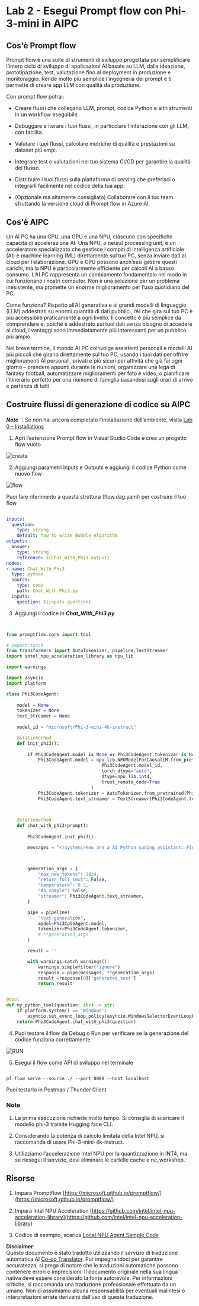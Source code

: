 <!--
CO_OP_TRANSLATOR_METADATA:
{
  "original_hash": "bc29f7fe7fc16bed6932733eac8c81b8",
  "translation_date": "2025-05-09T19:22:59+00:00",
  "source_file": "md/02.Application/02.Code/Phi3/VSCodeExt/HOL/AIPC/02.PromptflowWithNPU.md",
  "language_code": "it"
}
-->
# **Lab 2 - Esegui Prompt flow con Phi-3-mini in AIPC**

## **Cos'è Prompt flow**

Prompt flow è una suite di strumenti di sviluppo progettata per semplificare l’intero ciclo di sviluppo di applicazioni AI basate su LLM, dalla ideazione, prototipazione, test, valutazione fino al deployment in produzione e monitoraggio. Rende molto più semplice l’ingegneria dei prompt e ti permette di creare app LLM con qualità da produzione.

Con prompt flow potrai:

- Creare flussi che collegano LLM, prompt, codice Python e altri strumenti in un workflow eseguibile.

- Debuggare e iterare i tuoi flussi, in particolare l’interazione con gli LLM, con facilità.

- Valutare i tuoi flussi, calcolare metriche di qualità e prestazioni su dataset più ampi.

- Integrare test e valutazioni nel tuo sistema CI/CD per garantire la qualità del flusso.

- Distribuire i tuoi flussi sulla piattaforma di serving che preferisci o integrarli facilmente nel codice della tua app.

- (Opzionale ma altamente consigliato) Collaborare con il tuo team sfruttando la versione cloud di Prompt flow in Azure AI.

## **Cos'è AIPC**

Un AI PC ha una CPU, una GPU e una NPU, ciascuno con specifiche capacità di accelerazione AI. Una NPU, o neural processing unit, è un acceleratore specializzato che gestisce i compiti di intelligenza artificiale (AI) e machine learning (ML) direttamente sul tuo PC, senza inviare dati al cloud per l’elaborazione. GPU e CPU possono anch’essi gestire questi carichi, ma la NPU è particolarmente efficiente per calcoli AI a basso consumo. L’AI PC rappresenta un cambiamento fondamentale nel modo in cui funzionano i nostri computer. Non è una soluzione per un problema inesistente, ma promette un enorme miglioramento per l’uso quotidiano del PC.

Come funziona? Rispetto all’AI generativa e ai grandi modelli di linguaggio (LLM) addestrati su enormi quantità di dati pubblici, l’AI che gira sul tuo PC è più accessibile praticamente a ogni livello. Il concetto è più semplice da comprendere e, poiché è addestrato sui tuoi dati senza bisogno di accedere al cloud, i vantaggi sono immediatamente più interessanti per un pubblico più ampio.

Nel breve termine, il mondo AI PC coinvolge assistenti personali e modelli AI più piccoli che girano direttamente sul tuo PC, usando i tuoi dati per offrire miglioramenti AI personali, privati e più sicuri per attività che già fai ogni giorno – prendere appunti durante le riunioni, organizzare una lega di fantasy football, automatizzare miglioramenti per foto e video, o pianificare l’itinerario perfetto per una riunione di famiglia basandosi sugli orari di arrivo e partenza di tutti.

## **Costruire flussi di generazione di codice su AIPC**

***Note*** ：Se non hai ancora completato l’installazione dell’ambiente, visita [Lab 0 - Installations](./01.Installations.md)

1. Apri l’estensione Prompt flow in Visual Studio Code e crea un progetto flow vuoto

![create](../../../../../../../../../translated_images/pf_create.d6172d8277a78a7fa82cd6ff727ed44e037fa78b662f1f62d5963f36d712d229.it.png)

2. Aggiungi parametri Inputs e Outputs e aggiungi il codice Python come nuovo flow

![flow](../../../../../../../../../translated_images/pf_flow.d5646a323fb7f444c0b98b4521057a592325c583e7ba18bc31500bc0415e9ef3.it.png)

Puoi fare riferimento a questa struttura (flow.dag.yaml) per costruire il tuo flow

```yaml

inputs:
  question:
    type: string
    default: how to write Bubble Algorithm
outputs:
  answer:
    type: string
    reference: ${Chat_With_Phi3.output}
nodes:
- name: Chat_With_Phi3
  type: python
  source:
    type: code
    path: Chat_With_Phi3.py
  inputs:
    question: ${inputs.question}


```

3. Aggiungi il codice in ***Chat_With_Phi3.py***

```python


from promptflow.core import tool

# import torch
from transformers import AutoTokenizer, pipeline,TextStreamer
import intel_npu_acceleration_library as npu_lib

import warnings

import asyncio
import platform

class Phi3CodeAgent:
    
    model = None
    tokenizer = None
    text_streamer = None
    
    model_id = "microsoft/Phi-3-mini-4k-instruct"

    @staticmethod
    def init_phi3():
        
        if Phi3CodeAgent.model is None or Phi3CodeAgent.tokenizer is None or Phi3CodeAgent.text_streamer is None:
            Phi3CodeAgent.model = npu_lib.NPUModelForCausalLM.from_pretrained(
                                    Phi3CodeAgent.model_id,
                                    torch_dtype="auto",
                                    dtype=npu_lib.int4,
                                    trust_remote_code=True
                                )
            Phi3CodeAgent.tokenizer = AutoTokenizer.from_pretrained(Phi3CodeAgent.model_id)
            Phi3CodeAgent.text_streamer = TextStreamer(Phi3CodeAgent.tokenizer, skip_prompt=True)

    

    @staticmethod
    def chat_with_phi3(prompt):
        
        Phi3CodeAgent.init_phi3()

        messages = "<|system|>You are a AI Python coding assistant. Please help me to generate code in Python.The answer only genertated Python code, but any comments and instructions do not need to be generated<|end|><|user|>" + prompt +"<|end|><|assistant|>"



        generation_args = {
            "max_new_tokens": 1024,
            "return_full_text": False,
            "temperature": 0.3,
            "do_sample": False,
            "streamer": Phi3CodeAgent.text_streamer,
        }

        pipe = pipeline(
            "text-generation",
            model=Phi3CodeAgent.model,
            tokenizer=Phi3CodeAgent.tokenizer,
            # **generation_args
        )

        result = ''

        with warnings.catch_warnings():
            warnings.simplefilter("ignore")
            response = pipe(messages, **generation_args)
            result =response[0]['generated_text']
            return result


@tool
def my_python_tool(question: str) -> str:
    if platform.system() == 'Windows':
        asyncio.set_event_loop_policy(asyncio.WindowsSelectorEventLoopPolicy())
    return Phi3CodeAgent.chat_with_phi3(question)


```

4. Puoi testare il flow da Debug o Run per verificare se la generazione del codice funziona correttamente

![RUN](../../../../../../../../../translated_images/pf_run.d918637dc00f61e9bdeec37d4cc9646f77d270ac9203bcce13569f3157202b6e.it.png)

5. Esegui il flow come API di sviluppo nel terminale

```

pf flow serve --source ./ --port 8080 --host localhost   

```

Puoi testarlo in Postman / Thunder Client

### **Note**

1. La prima esecuzione richiede molto tempo. Si consiglia di scaricare il modello phi-3 tramite Hugging face CLI.

2. Considerando la potenza di calcolo limitata della Intel NPU, si raccomanda di usare Phi-3-mini-4k-instruct.

3. Utilizziamo l’accelerazione Intel NPU per la quantizzazione in INT4, ma se riesegui il servizio, devi eliminare le cartelle cache e nc_workshop.

## **Risorse**

1. Impara Promptflow [https://microsoft.github.io/promptflow/](https://microsoft.github.io/promptflow/)

2. Impara Intel NPU Acceleration [https://github.com/intel/intel-npu-acceleration-library](https://github.com/intel/intel-npu-acceleration-library)

3. Codice di esempio, scarica [Local NPU Agent Sample Code](../../../../../../../../../code/07.Lab/01/AIPC)

**Disclaimer**:  
Questo documento è stato tradotto utilizzando il servizio di traduzione automatica AI [Co-op Translator](https://github.com/Azure/co-op-translator). Pur impegnandoci per garantire accuratezza, si prega di notare che le traduzioni automatiche possono contenere errori o imprecisioni. Il documento originale nella sua lingua nativa deve essere considerato la fonte autorevole. Per informazioni critiche, si raccomanda una traduzione professionale effettuata da un umano. Non ci assumiamo alcuna responsabilità per eventuali malintesi o interpretazioni errate derivanti dall’uso di questa traduzione.